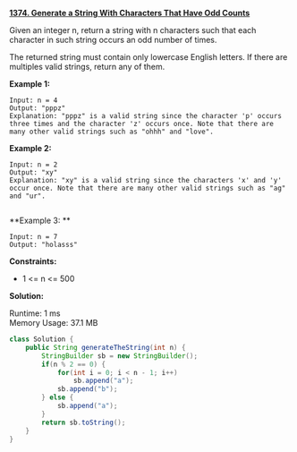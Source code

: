 **[1374. Generate a String With Characters That Have Odd Counts](https://leetcode.com/problems/generate-a-string-with-characters-that-have-odd-counts/)**

Given an integer n, return a string with n characters such that each character in such string occurs an odd number of times.

The returned string must contain only lowercase English letters. If there are multiples valid strings, return any of them. 

**Example 1:**
```
Input: n = 4
Output: "pppz"
Explanation: "pppz" is a valid string since the character 'p' occurs three times and the character 'z' occurs once. Note that there are many other valid strings such as "ohhh" and "love".

```

**Example 2:**
```
Input: n = 2
Output: "xy"
Explanation: "xy" is a valid string since the characters 'x' and 'y' occur once. Note that there are many other valid strings such as "ag" and "ur".
 
```

**Example 3: **

```
Input: n = 7
Output: "holasss"
```

**Constraints:**

* 1 <= n <= 500

**Solution:**

Runtime: 1 ms<br/>
Memory Usage: 37.1 MB

```java
class Solution {
    public String generateTheString(int n) {
        StringBuilder sb = new StringBuilder();
        if(n % 2 == 0) {
            for(int i = 0; i < n - 1; i++)
                sb.append("a");
            sb.append("b");
        } else {
            sb.append("a");
        }
        return sb.toString();
    }
}

```
